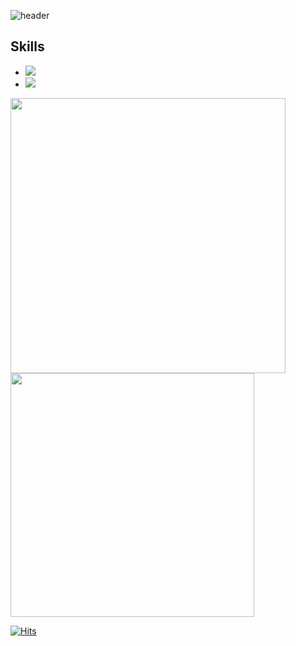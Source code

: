 ![header](https://capsule-render.vercel.app/api?type=waving&color=gradient&&customColorList=0,0,1,5,6&height=300&section=header&text=kaki&fontSize=90&animation=fadeIn&)
 ## Skills
 - <img src="https://img.shields.io/badge/Swift-F05138?style=flat-square&logo=swift&logoColor=white"/>
 - <img src="https://img.shields.io/badge/Xcode-147EFB?style=flat-square&logo=xcode&logoColor=white"/>
 
<img src="http://mazassumnida.wtf/api/v2/generate_badge?boj=ycg02109" width="440"/>  <img src="https://github-readme-stats.vercel.app/api/top-langs/?username=kak1x" width="390"/>

[![Hits](https://hits.seeyoufarm.com/api/count/incr/badge.svg?url=https%3A%2F%2Fgithub.com%2Fkak1x&count_bg=%2379C83D&title_bg=%23555555&icon=&icon_color=%23E7E7E7&title=hits&edge_flat=false)](https://hits.seeyoufarm.com)
